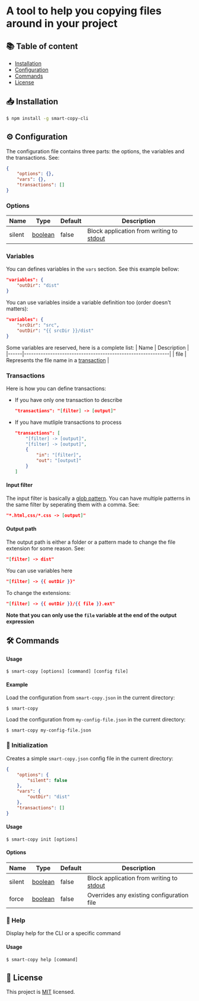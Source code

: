 # A tool to help you copying files around in your project

## 📚 Table of content
- [Installation](#📥-installation)
- [Configuration](#⚙️-configuration)
- [Commands](#🛠️-commands)
- [License](#📝-license)

## 📥 Installation

```sh
$ npm install -g smart-copy-cli
```

## ⚙️ Configuration

The configuration file contains three parts: the options, the variables and the transactions. See:

```json
{
    "options": {},
    "vars": {},
    "transactions": []
}
```

### Options

|  Name  |                                                           Type                                                          |  Default |                                           Description                                          |
|--------|-------------------------------------------------------------------------------------------------------------------------|----------|------------------------------------------------------------------------------------------------|
| silent |  [boolean](https://www.typescriptlang.org/docs/handbook/2/everyday-types.html#the-primitives-string-number-and-boolean) |  false   |  Block application from writing to [stdout](https://nodejs.org/api/process.html#processstdout) |

### Variables

You can defines variables in the `vars` section. See this example bellow:
```json
"variables": {
    "outDir": "dist"
}
```
You can use variables inside a variable definition too (order doesn't matters):
```json
"variables": {
    "srcDir": "src",
    "outDir": "{{ srcDir }}/dist"
}
```
Some variables are reserved, here is a complete list:
| Name |                         Description                         |
|------|-------------------------------------------------------------|
| file |  Represents the file name in a [transaction](#transactions) |

### Transactions

Here is how you can define transactions:
- If you have only one transaction to describe
    ```json
    "transactions": "[filter] -> [output]"
    ```
- If you have mutliple transactions to process
    ```json
    "transactions": [
        "[filter] -> [output]",
        "[filter] -> [output]",
        {
            "in": "[filter]",
            "out": "[output]"
        }
    ]
    ```

#### Input filter

The input filter is basically a [glob pattern](https://en.wikipedia.org/wiki/Glob_(programming)). You can have multiple patterns in the same filter by seperating them with a comma. See:
```json
"*.html,css/*.css -> [output]"
```

#### Output path

The output path is either a folder or a pattern made to change the file extension for some reason. See:
```json
"[filter] -> dist"
```

You can use variables here
```json
"[filter] -> {{ outDir }}"
```

To change the extensions:
```json
"[filter] -> {{ outDir }}/{{ file }}.ext"
```
**Note that you can only use the `file` variable at the end of the output expression**

## 🛠️ Commands

#### Usage

```console
$ smart-copy [options] [command] [config file]
```

#### Example

Load the configuration from `smart-copy.json` in the current directory:
```console
$ smart-copy
```

Load the configuration from `my-config-file.json` in the current directory:
```console
$ smart-copy my-config-file.json
```

### 🏃 Initialization

Creates a simple `smart-copy.json` config file in the current directory:
```json
{
    "options": {
        "silent": false
    },
    "vars": {
        "outDir": "dist"
    },
    "transactions": []
}
```

#### Usage

```console
$ smart-copy init [options]
```

#### Options

|  Name  |                                                           Type                                                          |  Default |                                           Description                                          |
|--------|-------------------------------------------------------------------------------------------------------------------------|----------|------------------------------------------------------------------------------------------------|
| silent |  [boolean](https://www.typescriptlang.org/docs/handbook/2/everyday-types.html#the-primitives-string-number-and-boolean) |  false   |  Block application from writing to [stdout](https://nodejs.org/api/process.html#processstdout) |
| force  |  [boolean](https://www.typescriptlang.org/docs/handbook/2/everyday-types.html#the-primitives-string-number-and-boolean) |  false   |  Overrides any existing configuration file                                                     |

### 🙋 Help

Display help for the CLI or a specific command

#### Usage

```console
$ smart-copy help [command]
```

## 📝 License

This project is <a href="https://opensource.org/licenses/MIT">MIT</a> licensed.